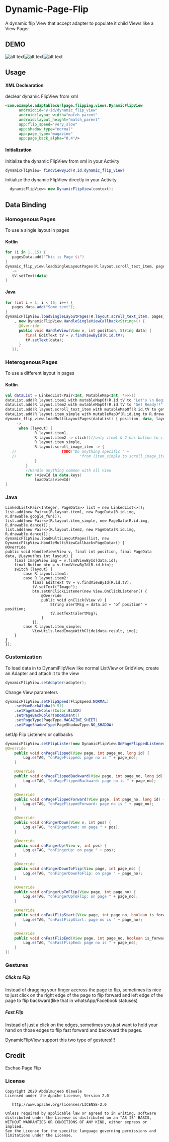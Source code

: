 # Dynamic-Page-Flip
A dynamic flip View that accept adapter to populate it child Views like  a View Pager

## DEMO
![alt text](https://github.com/shittu33/Dynamic-Page-Flip/blob/master/single.gif?raw=true)![alt text](https://github.com/shittu33/Dynamic-Page-Flip/blob/master/multi.gif?raw=true)![alt text](https://github.com/shittu33/Dynamic-Page-Flip/blob/master/speed.gif?raw=true)

## Usage

#### XML Declearation
declear dynamic FlipView from xml
```xml
<com.example.adaptablecurlpage.flipping.views.DynamicFlipView
      android:id="@+id/dynamic_flip_view"
      android:layout_width="match_parent"                   
      android:layout_height="match_parent" 
      app:flip_speed="very_slow"
      app:shadow_type="normal"
      app:page_type="magazine"
      app:page_back_alpha="0.4"/>
```
#### Initialization
Initialize the dynamic FlipView from xml in your Activity
```JAVA
dynamicFlipView= findViewById(R.id.dynamic_flip_view)
```
Initialize the dynamic FlipView directly in your Activity
```JAVA
  dynamicFlipView= new DynamicFlipView(context);
```
## Data Binding

### Homogenous Pages

To use a single layout in pages

#### Kotlin 
```kotlin
for (i in 1..15) {
   pagesData.add("This is Page $i")
}
dynamic_flip_view.loadSingleLayoutPages(R.layout.scroll_text_item, pagesData) { position, data
   ->
   tV.setText(data)
}
```
#### Java
```Java
for (int i = 1; i < 16; i++) {
   pages_data.add("Some text");
}
dynamicFlipView.loadSingleLayoutPages(R.layout.scroll_text_item, pages_data
    , new DynamicFlipView.HandleSingleViewCallback<String>() {
      @Override
      public void HandleView(View v, int position, String data) {
         final EditText tV = v.findViewById(R.id.tV);
         tV.setText(data);
      }
   });
```
### Heterogenous Pages

To use a different layout in pages
#### Kotlin 

```kotlin
val dataList = LinkedList<Pair<Int, MutableMap<Int, *>>>()
dataList.add(R.layout.item1 with mutableMapOf(R.id.tV to "Let's \n Begin!", R.id.img to R.drawable.google_fun))
dataList.add(R.layout.item2 with mutableMapOf(R.id.tV to "Get Ready!!", R.id.img to R.drawable.dance))
dataList.add(R.layout.scroll_text_item with mutableMapOf(R.id.tV to getRubbishText()))
dataList.add(R.layout.item_simple with mutableMapOf(R.id.img to R.drawable.dance))
dynamic_flip_view.loadMultiLayoutPages(dataList) { position, data, layout
     ->
      when (layout) {
             R.layout.item1,
             R.layout.item2 -> click()//only item1 & 2 has button to click
             R.layout.item_simple,
             R.layout.scroll_image_item -> {
   //                    TODO("Do anything specific " +
   //                            "from (item_simple to scroll_image_item")
             }
         }
         //Handle anything common with all view
         for (viewId in data.keys)
             loadData(viewId)
}
```
### Java

```
LinkedList<Pair<Integer, PageData>> list = new LinkedList<>();
list.add(new Pair<>(R.layout.item1, new PageData(R.id.img, R.drawable.google_fun)));
list.add(new Pair<>(R.layout.item_simple, new PageData(R.id.img, R.drawable.dance)));
list.add(new Pair<>(R.layout.item2, new PageData(R.id.img, R.drawable.dance)));
dynamicFlipView.loadMultiLayoutPages(list, new DynamicFlipView.HandleMultiViewCallback<PageData>() {
@Override
public void HandleView(View v, final int position, final PageData data, @LayoutRes int layout) {
    final ImageView img = v.findViewById(data.id);
    final Button btn = v.findViewById(R.id.btn);
    switch (layout) {
        case R.layout.item1:
        case R.layout.item2:
            final EditText tV = v.findViewById(R.id.tV);
            tV.setText("Image");
            btn.setOnClickListener(new View.OnClickListener() {
                @Override
                public void onClick(View v) {
                    String alertMsg = data.id + "of position" + position;
                    tV.setText(alertMsg);
                }
            });
        case R.layout.item_simple:
            ViewUtils.loadImageWithGlide(data.result, img);
    }
}
});
```
### Customization

To load data in to DynamiFlipView like normal ListView or GridView, create an Adapter and attach it to the view

```Java
dynamicFlipView.setAdapter(adapter);
```

Change View parameters
```Java
dynamicFlipView.setFlipSpeed(FlipSpeed.NORMAL)
    .setMaxBackAlpha(0.5f)
    .setPageBackColor(Color.BLACK)
    .setPageBackColorToDominant()
    .setPageType(PageType.MAGAZINE_SHEET)
    .setPageShadowType(PageShadowType.NO_SHADOW)
```

setUp Flip Listeners or callbacks

```java
dynamicFlipView.setFlipLister(new DynamicFlipView.OnPageFlippedListener() {
@Override
    public void onPageFlipped(View page, int page_no, long id) {
        Log.e(TAG, "onPageFlipped: page no is " + page_no);
    }

    @Override
    public void onPageFlippedBackward(View page, int page_no, long id) {
        Log.e(TAG, "onPageFlippedBackward: page no is " + page_no);
    }

    @Override
    public void onPageFlippedForward(View page, int page_no, long id) {
        Log.e(TAG, "onPageFlippedForward: page no is " + page_no);
    }

    @Override
    public void onFingerDown(View v, int pos) {
        Log.e(TAG, "onFingerDown: on page " + pos);
    }

    @Override
    public void onFingerUp(View v, int pos) {
        Log.e(TAG, "onFingerUp: on page " + pos);
    }

    @Override
    public void onFingerDownToFlip(View page, int page_no) {
        Log.e(TAG, "onFingerDownToFlip: on page " + page_no);
    }

    @Override
    public void onFingerUpToFlip(View page, int page_no) {
        Log.e(TAG, "onFingerUpToFlip: on page " + page_no);
    }

    @Override
    public void onFastFlipStart(View page, int page_no, boolean is_forward) {
        Log.e(TAG, "onFastFlipStart: page no is " + page_no);
    }

    @Override
    public void onFastFlipEnd(View page, int page_no, boolean is_forward) {
        Log.e(TAG, "onFastFlipEnd: page no is " + page_no);
    }                    
})
```
### Gestures

##### Click to Flip
Instead of dragging your finger accross the page to flip, sometimes its nice to just click on the right edge of the page to flip forward and left edge of the page to flip backward(like that in whatsApp/Facebook statuses) 
##### Fast Flip
Instead of just a click on the edges, sometimes you just want to hold your hand on those edges to flip fast forward and backward the pages.

DynamicFlipView support this two type of gestures!!!


## Credit
Eschao Page Flip


### License
```
Copyright 2020 Abdulmujeeb Olawale
Licensed under the Apache License, Version 2.0

   http://www.apache.org/licenses/LICENSE-2.0

Unless required by applicable law or agreed to in writing, software
distributed under the License is distributed on an "AS IS" BASIS,
WITHOUT WARRANTIES OR CONDITIONS OF ANY KIND, either express or implied.
See the License for the specific language governing permissions and
limitations under the License.
```
